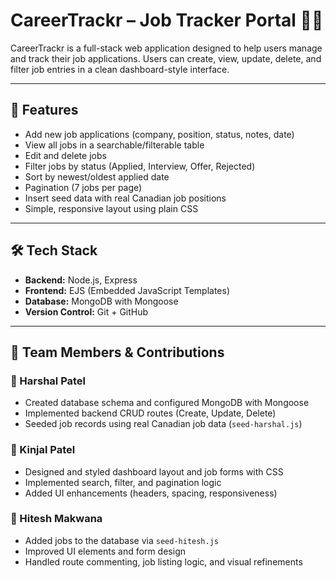 # CareerTrackr – Job Tracker Portal 🧑‍💻

CareerTrackr is a full-stack web application designed to help users manage and track their job applications. Users can create, view, update, delete, and filter job entries in a clean dashboard-style interface.

---

## 🚀 Features

- Add new job applications (company, position, status, notes, date)
- View all jobs in a searchable/filterable table
- Edit and delete jobs
- Filter jobs by status (Applied, Interview, Offer, Rejected)
- Sort by newest/oldest applied date
- Pagination (7 jobs per page)
- Insert seed data with real Canadian job positions
- Simple, responsive layout using plain CSS

---

## 🛠️ Tech Stack

- **Backend:** Node.js, Express
- **Frontend:** EJS (Embedded JavaScript Templates)
- **Database:** MongoDB with Mongoose
- **Version Control:** Git + GitHub

---

## 👥 Team Members & Contributions

### 🔸 Harshal Patel
- Created database schema and configured MongoDB with Mongoose
- Implemented backend CRUD routes (Create, Update, Delete)
- Seeded job records using real Canadian job data (`seed-harshal.js`)

### 🔸 Kinjal Patel
- Designed and styled dashboard layout and job forms with CSS
- Implemented search, filter, and pagination logic
- Added UI enhancements (headers, spacing, responsiveness)

### 🔸 Hitesh Makwana
- Added jobs to the database via `seed-hitesh.js`
- Improved UI elements and form design
- Handled route commenting, job listing logic, and visual refinements
